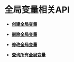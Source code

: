 # 全局变量相关API<a name="dli_02_0257"></a>

-   **[创建全局变量](创建全局变量.md)**  

-   **[删除全局变量](删除全局变量.md)**  

-   **[修改全局变量](修改全局变量.md)**  

-   **[查询所有全局变量](查询所有全局变量.md)**  


